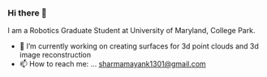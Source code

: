 ### Hi there 👋


I am a Robotics Graduate Student at University of Maryland, College Park.


- 🔭 I’m currently working on creating surfaces for 3d point clouds and 3d image reconstruction
- 📫 How to reach me: ... sharmamayank1301@gmail.com


